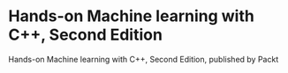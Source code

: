 # Hands-on Machine learning with C++, Second Edition
Hands-on Machine learning with C++, Second Edition, published by Packt
